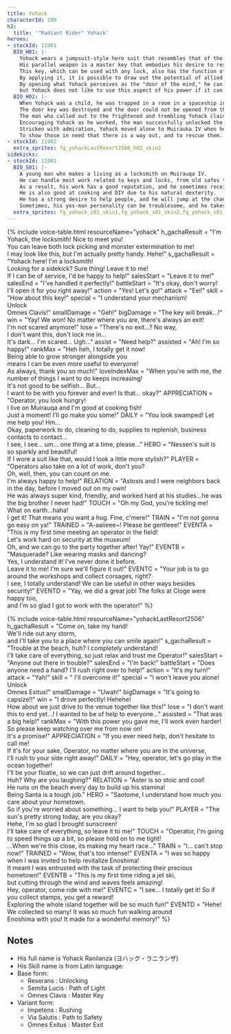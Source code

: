 ```yaml
---
title: Yohack
characterId: 190
h2:
  title: '"Radiant Rider" Yohack'
heroes:
- stockId: 11901
  BIO_H01: |-
    Yohack wears a jumpsuit-style hero suit that resembles that of the locksmith who once saved him.
    His parallel weapon is a master key that embodies his desire to rescue trapped people.
    This key, which can be used with any lock, also has the function of unlocking the subject's mind as if it were a locked door.
    By applying it, it is possible to draw out the potential of allied heroes and support them.
    By opening what Yohack perceives as the "door of the mind," he can learn things of the subject that they would not normally say,
    but Yohack does not like to use this aspect of his power if it can be helped, seeing it as stepping into the heart of another person uninvited.
  BIO_H02: |-
    When Yohack was a child, he was trapped in a room in a spaceship in the aftermath of the Kaibutsu disaster.
    The door key was destroyed and the door could not be opened from the inside.
    The man who called out to the frightened and trembling Yohack claimed to be a locksmith.
    Encouraging Yohack as he worked, the man successfully unlocked the door to freedom.
    Stricken with admiration, Yohack moved alone to Muirauka IV when he came of age, where the man had a shop, and studied as a locksmith under him.
    To show those in need that there is a way out, and to rescue them. 
- stockId: 11902
  extra_sprites: fg_yohackLastResort2506_h02_skin2
sidekicks:
- stockId: 11901
  BIO_S01: |-
    A young man who makes a living as a locksmith on Muirauqa IV.
    He can handle most work related to keys and locks, from old safes to electronic locks.
    As a result, his work has a good reputation, and he sometimes receives requests from other stars.
    He is also good at cooking and DIY due to his natural dexterity.
    He has a strong desire to help people, and he will jump at the chance to accept any request asked of him, so he is appreciated by the neighbors.
    Sometimes, his yes-man personality can be troublesome, and he takes on so many requests that he gets overwhelmed.
  extra_sprites: fg_yohack_s01_skin1,fg_yohack_s01_skin2,fg_yohack_s01_skin3
---
```


{% include voice-table.html resourceName="yohack"
h_gachaResult = "I'm Yohack, the locksmith! Nice to meet you!<br>You can leave both lock picking and monster extermination to me!<br>I may look like this, but I'm actually pretty handy. Hehe!"
s_gachaResult = "Yohack here! I'm a locksmith!<br>Looking for a sidekick? Sure thing! Leave it to me!<br>If I can be of service, I'd be happy to help!"
salesStart = "Leave it to me!"
salesEnd = "I've handled it perfectly!"
battleStart = "It's okay, don't worry! I'll open it for you right away!"
action = "Yes! Let's go!"
attack = "Eei!"
skill = "How about this key!"
special = "I understand your mechanism!<br>Unlock<br>Omnes Clavis!"
smallDamage = "Geh!"
bigDamage = "The key will break...!"
win = "Yay! We won! No matter where you are, there's always an exit!<br>I'm not scared anymore!"
lose = "There's no exit...? No way,<br>I don't want this, don't lock me in...<br>It's dark... I'm scared... Ugh..."
assist = "Need help?"
assisted = "Ah! I'm so happy!"
rankMax = "Heh heh, I totally get it now!<br> Being able to grow stronger alongside you<br>means I can be even more useful to everyone!<br>As always, thank you so much!"
loveIndexMax =  "When you're with me, the number of things I want to do keeps increasing!<br>It's not good to be selfish... But...<br>I want to be with you forever and ever! Is that... okay?"
APPRECIATION = "Operator, you look hungry!<br>I live on Muirauqa and I'm good at cooking fish!<br>Just a moment! I'll go make you some!"
DAILY = "You look swamped! Let me help you! Hm...<br>Okay, paperwork to do, cleaning to do, supplies to replenish, business contacts to contact...<br>I see, I see... um... one thing at a time, please..."
HERO = "Nessen's suit is so sparkly and beautiful!<br>If I wore a suit like that, would I look a little more stylish?"
PLAYER = "Operators also take on a lot of work, don't you? <br>Oh, well, then, you can count on me. <br>I'm always happy to help!"
RELATION = "Astosis and I were neighbors back in the day, before I moved out on my own!<br>He was always super kind, friendly, and worked hard at his studies...he was the big brother I never had!"
TOUCH = "Oh my God, you're tickling me! What on earth...haha!<br>I get it! That means you want a hug. Fine, c'mere!"
TRAIN = "I'm not gonna go easy on ya!"
TRAINED = "A-aaiieee~! Please be gentleee!"
EVENTA = "This is my first time meeting an operator in the field!<br>Let's work hard on security at the museum!<br>Oh, and we can go to the party together after! Yay!"
EVENTB = "Masquerade? Like wearing masks and dancing?<br>Yes, I understand it! I've never done it before.<br>Leave it to me! I'm sure we'll figure it out!"
EVENTC = "Your job is to go around the workshops and collect corsages, right?<br>I see, I totally understand! We can be useful in other ways besides security!"
EVENTD = "Yay, we did a great job! The folks at Cloge were happy too,<br>and I'm so glad I got to work with the operator!"
%}

{% include voice-table.html resourceName="yohackLastResort2506"
h_gachaResult = "Come on, take my hand!<br>We'll ride out any storm,<br>and I'll take you to a place where you can smile again!"
s_gachaResult = "Trouble at the beach, huh? I completely understand!<br>I'll take care of everything, so just relax and trust me Operator!"
salesStart = "Anyone out there in trouble?"
salesEnd = "I'm back!"
battleStart = "Does anyone need a hand? I'll rush right over to help!"
action = "It's my turn!"
attack = "Yah!"
skill = "	I'll overcome it!"
special = "I won't leave you alone!<br>Unlock<br>Omnes Exitus!"
smallDamage = "Uwah!"
bigDamage = "It's going to capsize!!"
win = "I drove perfectly! Hehehe!<br>How about we just drive to the venue together like this!"
lose = "I don't want this to end yet...! I wanted to be of help to everyone..."
assisted = "That was a big help!"
rankMax = "With this power you gave me, I'll work even harder!<br>So please keep watching over me from now on!<br>It's a promise!"
APPRECIATION = "If you ever need help, don't hesitate to call me!<br>If it's for your sake, Operator, no matter where you are in the universe,<br>I'll rush to your side right away!"
DAILY = "Hey, operator, let's go play in the ocean together!<br>I'll be your floatie, so we can just drift around together...<br>Huh? Why are you laughing?"
RELATION = "Aster is so stoic and cool!<br>He runs on the beach every day to build up his stamina!<br>Being Santa is a tough job."
HERO = "Saotome, I understand how much you care about your hometown.<br>So if you're worried about something... I want to help you!"
PLAYER = "The sun's pretty strong today, are you okay?<br>Hehe, I'm so glad I brought sunscreen!<br>I'll take care of everything, so leave it to me!"
TOUCH = "Operator, I'm going to speed things up a bit, so please hold on to me tight!<br>...When we're this close, its making my heart race..."
TRAIN = "I... can't stop now!"
TRAINED = "Wow, that's too intense!"
EVENTA = "I was so happy when I was invited to help revitalize Enoshima!<br>It meant I was entrusted with the task of protecting their precious hometown!"
EVENTB = "This is my first time riding a jet ski,<br>but cutting through the wind and waves feels amazing!<br>Hey, operator, come ride with me!"
EVENTC = "I see... I totally get it! So if you collect stamps, you get a reward!<br>Exploring the whole island together will be so much fun!"
EVENTD = "Hehe! We collected so many! It was so much fun walking around<br>Enoshima with you! It made for a wonderful memory!"
%}

## Notes
- His full name is Yohack Ranilanza (ヨハック・ラニランザ)
- His Skill name is from Latin language:
- Base form:
  - Reserans : Unlocking
  - Semita Lucis : Path of Light
  - Omnes Clavis : Master Key
- Variant form:
  - Impetens : Rushing
  - Via Salutis : Path to Safety
  - Omnes Exitus : Master Exit

